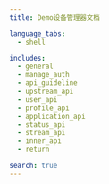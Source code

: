 ```yaml
---
title: Demo设备管理器文档

language_tabs:
  - shell

includes:
  - general
  - manage_auth
  - api_guideline
  - upstream_api
  - user_api
  - profile_api
  - application_api
  - status_api
  - stream_api
  - inner_api
  - return

search: true
---
```

